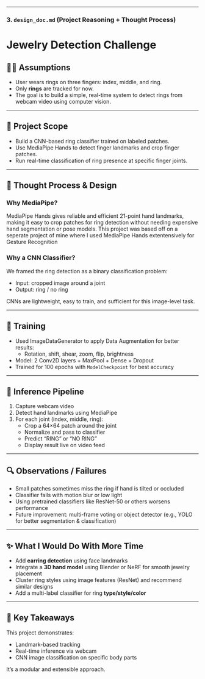 
---

### 3. **`design_doc.md` (Project Reasoning + Thought Process)**




# Jewelry Detection Challenge

## 👩‍💻 Assumptions

- User wears rings on three fingers: index, middle, and ring.
- Only **rings** are tracked for now.
- The goal is to build a simple, real-time system to detect rings from webcam video using computer vision.

---

## 🎯 Project Scope

- Build a CNN-based ring classifier trained on labeled patches.
- Use MediaPipe Hands to detect finger landmarks and crop finger patches.
- Run real-time classification of ring presence at specific finger joints.

---

## 🧠 Thought Process & Design

### Why MediaPipe?
MediaPipe Hands gives reliable and efficient 21-point hand landmarks, making it easy to crop patches for ring detection without needing expensive hand segmentation or pose models.
This project was based off on a seperate project of mine where I used MediaPipe Hands extentensively for Gesture Recognition

### Why a CNN Classifier?
We framed the ring detection as a binary classification problem:
- Input: cropped image around a joint
- Output: ring / no ring

CNNs are lightweight, easy to train, and sufficient for this image-level task.

---

## 🔁 Training

- Used ImageDataGenerator to apply Data Augmentation for better results:
  - Rotation, shift, shear, zoom, flip, brightness
- Model: 2 Conv2D layers + MaxPool + Dense + Dropout
- Trained for 100 epochs with `ModelCheckpoint` for best accuracy

---

## 🎥 Inference Pipeline

1. Capture webcam video
2. Detect hand landmarks using MediaPipe
3. For each joint (index, middle, ring):
   - Crop a 64×64 patch around the joint
   - Normalize and pass to classifier
   - Predict “RING” or “NO RING”
   - Display result live on video feed

---

## 🔍 Observations / Failures

- Small patches sometimes miss the ring if hand is tilted or occluded
- Classifier fails with motion blur or low light
- Using pretrained classifiers like ResNet-50 or others worsens performance
- Future improvement: multi-frame voting or object detector (e.g., YOLO for better segmentation & classification)

---

## ✨ What I Would Do With More Time

- Add **earring detection** using face landmarks
- Integrate a **3D hand model** using Blender or NeRF for smooth jewelry placement
- Cluster ring styles using image features (ResNet) and recommend similar designs
- Add a multi-label classifier for ring **type/style/color**

---

## 📌 Key Takeaways

This project demonstrates:
- Landmark-based tracking
- Real-time inference via webcam
- CNN image classification on specific body parts

It’s a modular and extensible approach.
